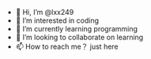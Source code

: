 - 👋 Hi, I’m @lxx249
- 👀 I’m interested in coding
- 🌱 I’m currently learning programming
- 💞️ I’m looking to collaborate on learning
- 📫 How to reach me？ just here

<!---
lxx249/lxx249 is a ✨ special ✨ repository because its `README.md` (this file) appears on your GitHub profile.
You can click the Preview link to take a look at your changes.
--->
